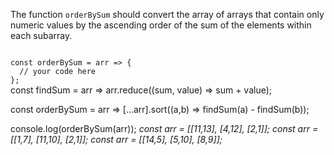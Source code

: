 The function `orderBySum` should convert the array of arrays that contain only numeric values by the ascending order of the sum of the elements within each subarray.

<codeblock language="javascript" type="exercise" testMode="multipleInput">
<code>
const orderBySum = arr => {
  // your code here
};
</code>

<solution>
const findSum = arr => arr.reduce((sum, value) => sum + value);

const orderBySum = arr => [...arr].sort((a,b) => findSum(a) - findSum(b));
</solution>

<testcases>
<caller>
console.log(orderBySum(arr));
</caller>
<testcase>
<i>
const arr = [[11,13], [4,12], [2,1]];
</i>
</testcase>
<testcase>
<i>
const arr = [[1,7], [11,10], [2,1]];
</i>
</testcase>
<testcase>
<i>
const arr = [[14,5], [5,10], [8,9]];
</i>
</testcase>
</testcases>
</codeblock>